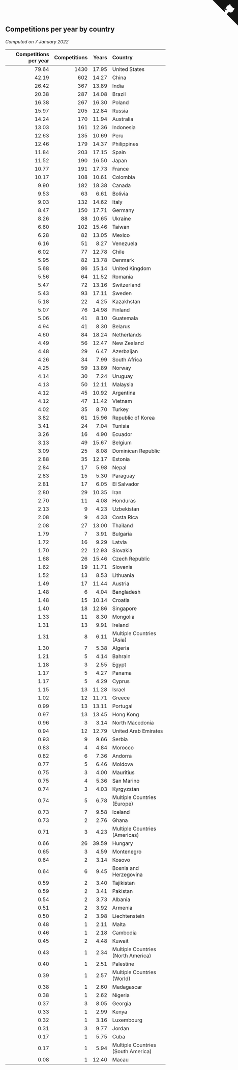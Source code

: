 ## Competitions per year by country

*Computed on  7 January 2022*

| Competitions per year | Competitions | Years | Country |
| ---: | ---: | ---: | :--- |
| 79.64 | 1430 | 17.95 | United States |
| 42.19 | 602 | 14.27 | China |
| 26.42 | 367 | 13.89 | India |
| 20.38 | 287 | 14.08 | Brazil |
| 16.38 | 267 | 16.30 | Poland |
| 15.97 | 205 | 12.84 | Russia |
| 14.24 | 170 | 11.94 | Australia |
| 13.03 | 161 | 12.36 | Indonesia |
| 12.63 | 135 | 10.69 | Peru |
| 12.46 | 179 | 14.37 | Philippines |
| 11.84 | 203 | 17.15 | Spain |
| 11.52 | 190 | 16.50 | Japan |
| 10.77 | 191 | 17.73 | France |
| 10.17 | 108 | 10.61 | Colombia |
| 9.90 | 182 | 18.38 | Canada |
| 9.53 | 63 | 6.61 | Bolivia |
| 9.03 | 132 | 14.62 | Italy |
| 8.47 | 150 | 17.71 | Germany |
| 8.26 | 88 | 10.65 | Ukraine |
| 6.60 | 102 | 15.46 | Taiwan |
| 6.28 | 82 | 13.05 | Mexico |
| 6.16 | 51 | 8.27 | Venezuela |
| 6.02 | 77 | 12.78 | Chile |
| 5.95 | 82 | 13.78 | Denmark |
| 5.68 | 86 | 15.14 | United Kingdom |
| 5.56 | 64 | 11.52 | Romania |
| 5.47 | 72 | 13.16 | Switzerland |
| 5.43 | 93 | 17.11 | Sweden |
| 5.18 | 22 | 4.25 | Kazakhstan |
| 5.07 | 76 | 14.98 | Finland |
| 5.06 | 41 | 8.10 | Guatemala |
| 4.94 | 41 | 8.30 | Belarus |
| 4.60 | 84 | 18.24 | Netherlands |
| 4.49 | 56 | 12.47 | New Zealand |
| 4.48 | 29 | 6.47 | Azerbaijan |
| 4.26 | 34 | 7.99 | South Africa |
| 4.25 | 59 | 13.89 | Norway |
| 4.14 | 30 | 7.24 | Uruguay |
| 4.13 | 50 | 12.11 | Malaysia |
| 4.12 | 45 | 10.92 | Argentina |
| 4.12 | 47 | 11.42 | Vietnam |
| 4.02 | 35 | 8.70 | Turkey |
| 3.82 | 61 | 15.96 | Republic of Korea |
| 3.41 | 24 | 7.04 | Tunisia |
| 3.26 | 16 | 4.90 | Ecuador |
| 3.13 | 49 | 15.67 | Belgium |
| 3.09 | 25 | 8.08 | Dominican Republic |
| 2.88 | 35 | 12.17 | Estonia |
| 2.84 | 17 | 5.98 | Nepal |
| 2.83 | 15 | 5.30 | Paraguay |
| 2.81 | 17 | 6.05 | El Salvador |
| 2.80 | 29 | 10.35 | Iran |
| 2.70 | 11 | 4.08 | Honduras |
| 2.13 | 9 | 4.23 | Uzbekistan |
| 2.08 | 9 | 4.33 | Costa Rica |
| 2.08 | 27 | 13.00 | Thailand |
| 1.79 | 7 | 3.91 | Bulgaria |
| 1.72 | 16 | 9.29 | Latvia |
| 1.70 | 22 | 12.93 | Slovakia |
| 1.68 | 26 | 15.46 | Czech Republic |
| 1.62 | 19 | 11.71 | Slovenia |
| 1.52 | 13 | 8.53 | Lithuania |
| 1.49 | 17 | 11.44 | Austria |
| 1.48 | 6 | 4.04 | Bangladesh |
| 1.48 | 15 | 10.14 | Croatia |
| 1.40 | 18 | 12.86 | Singapore |
| 1.33 | 11 | 8.30 | Mongolia |
| 1.31 | 13 | 9.91 | Ireland |
| 1.31 | 8 | 6.11 | Multiple Countries (Asia) |
| 1.30 | 7 | 5.38 | Algeria |
| 1.21 | 5 | 4.14 | Bahrain |
| 1.18 | 3 | 2.55 | Egypt |
| 1.17 | 5 | 4.27 | Panama |
| 1.17 | 5 | 4.29 | Cyprus |
| 1.15 | 13 | 11.28 | Israel |
| 1.02 | 12 | 11.71 | Greece |
| 0.99 | 13 | 13.11 | Portugal |
| 0.97 | 13 | 13.45 | Hong Kong |
| 0.96 | 3 | 3.14 | North Macedonia |
| 0.94 | 12 | 12.79 | United Arab Emirates |
| 0.93 | 9 | 9.66 | Serbia |
| 0.83 | 4 | 4.84 | Morocco |
| 0.82 | 6 | 7.36 | Andorra |
| 0.77 | 5 | 6.46 | Moldova |
| 0.75 | 3 | 4.00 | Mauritius |
| 0.75 | 4 | 5.36 | San Marino |
| 0.74 | 3 | 4.03 | Kyrgyzstan |
| 0.74 | 5 | 6.78 | Multiple Countries (Europe) |
| 0.73 | 7 | 9.58 | Iceland |
| 0.73 | 2 | 2.76 | Ghana |
| 0.71 | 3 | 4.23 | Multiple Countries (Americas) |
| 0.66 | 26 | 39.59 | Hungary |
| 0.65 | 3 | 4.59 | Montenegro |
| 0.64 | 2 | 3.14 | Kosovo |
| 0.64 | 6 | 9.45 | Bosnia and Herzegovina |
| 0.59 | 2 | 3.40 | Tajikistan |
| 0.59 | 2 | 3.41 | Pakistan |
| 0.54 | 2 | 3.73 | Albania |
| 0.51 | 2 | 3.92 | Armenia |
| 0.50 | 2 | 3.98 | Liechtenstein |
| 0.48 | 1 | 2.11 | Malta |
| 0.46 | 1 | 2.18 | Cambodia |
| 0.45 | 2 | 4.48 | Kuwait |
| 0.43 | 1 | 2.34 | Multiple Countries (North America) |
| 0.40 | 1 | 2.51 | Palestine |
| 0.39 | 1 | 2.57 | Multiple Countries (World) |
| 0.38 | 1 | 2.60 | Madagascar |
| 0.38 | 1 | 2.62 | Nigeria |
| 0.37 | 3 | 8.05 | Georgia |
| 0.33 | 1 | 2.99 | Kenya |
| 0.32 | 1 | 3.16 | Luxembourg |
| 0.31 | 3 | 9.77 | Jordan |
| 0.17 | 1 | 5.75 | Cuba |
| 0.17 | 1 | 5.94 | Multiple Countries (South America) |
| 0.08 | 1 | 12.40 | Macau |


<a href="https://github.com/jonatanklosko/wca_statistics" class="github-corner" aria-label="View source on Github"><svg width="80" height="80" viewBox="0 0 250 250" style="fill:#151513; color:#fff; position: absolute; top: 0; border: 0; right: 0;" aria-hidden="true"><path d="M0,0 L115,115 L130,115 L142,142 L250,250 L250,0 Z"></path><path d="M128.3,109.0 C113.8,99.7 119.0,89.6 119.0,89.6 C122.0,82.7 120.5,78.6 120.5,78.6 C119.2,72.0 123.4,76.3 123.4,76.3 C127.3,80.9 125.5,87.3 125.5,87.3 C122.9,97.6 130.6,101.9 134.4,103.2" fill="currentColor" style="transform-origin: 130px 106px;" class="octo-arm"></path><path d="M115.0,115.0 C114.9,115.1 118.7,116.5 119.8,115.4 L133.7,101.6 C136.9,99.2 139.9,98.4 142.2,98.6 C133.8,88.0 127.5,74.4 143.8,58.0 C148.5,53.4 154.0,51.2 159.7,51.0 C160.3,49.4 163.2,43.6 171.4,40.1 C171.4,40.1 176.1,42.5 178.8,56.2 C183.1,58.6 187.2,61.8 190.9,65.4 C194.5,69.0 197.7,73.2 200.1,77.6 C213.8,80.2 216.3,84.9 216.3,84.9 C212.7,93.1 206.9,96.0 205.4,96.6 C205.1,102.4 203.0,107.8 198.3,112.5 C181.9,128.9 168.3,122.5 157.7,114.1 C157.9,116.9 156.7,120.9 152.7,124.9 L141.0,136.5 C139.8,137.7 141.6,141.9 141.8,141.8 Z" fill="currentColor" class="octo-body"></path></svg></a><style>.github-corner:hover .octo-arm{animation:octocat-wave 560ms ease-in-out}@keyframes octocat-wave{0%,100%{transform:rotate(0)}20%,60%{transform:rotate(-25deg)}40%,80%{transform:rotate(10deg)}}@media (max-width:500px){.github-corner:hover .octo-arm{animation:none}.github-corner .octo-arm{animation:octocat-wave 560ms ease-in-out}}</style>
